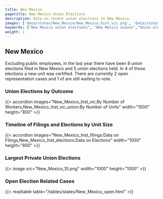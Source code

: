 ```yaml
---
title: New Mexico
pagetitle: New Mexico Union Elections
description: Data on recent union elections in New Mexico.
images: ['data/states/New_Mexico/New_Mexico_hist_vic.png', 'data/states/New_Mexico/New_Mexico_hist_size.png', 'data/states/New_Mexico/New_Mexico_10.png']
keywords: ["New Mexico union elections", "New Mexico unions","Union elections"]
weight: 1
---
```

##  New Mexico

Excluding public employees, in the last year there have been 8 union elections filed in New Mexico and 5 union elections held. In 4 of those elections a new unit was certified. There are currently 2 open representation cases and 1 of are still waiting to vote.

### Union Elections by Outcome
{{< accordion images="New_Mexico_hist_vic:By Number of Workers,New_Mexico_hist_vic_union:By Number of Units" width="1000" height="800" >}}

### Timeline of Filings and Elections by Unit Size
{{< accordion images="New_Mexico_hist_filings:Data on Filings,New_Mexico_hist_elections:Data on Elections" width="1000" height="800" >}}

### Largest Private Union Elections
{{< image src="New_Mexico_10.png" width="1000" height="1000"  >}}

### Open Election Related Cases
{{< readtable table="/tables/states/New_Mexico_open.html" >}}


